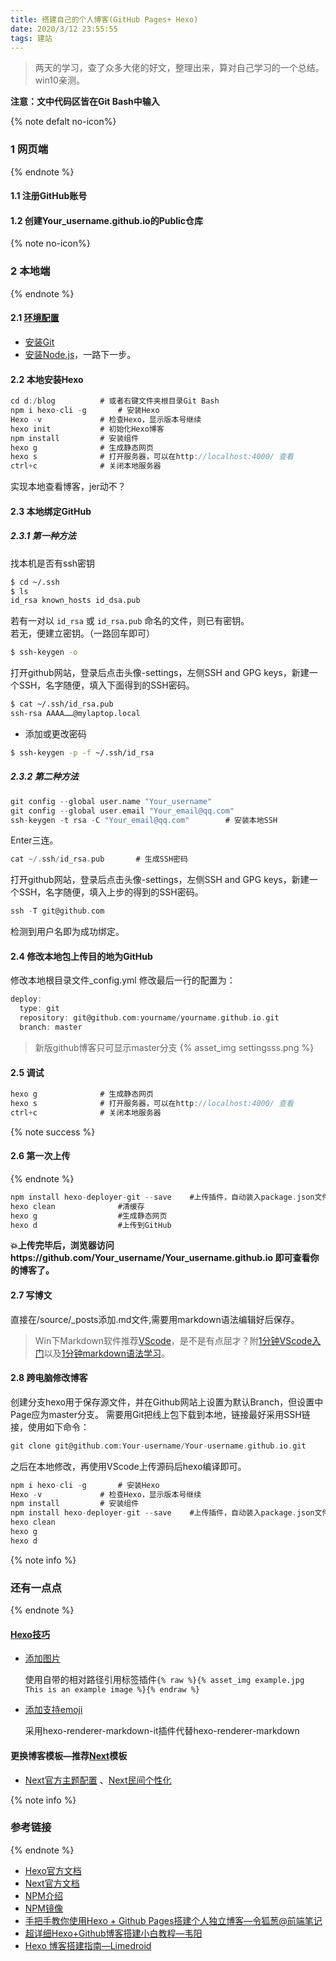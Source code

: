 ```yaml
---
title: 搭建自己的个人博客(GitHub Pages+ Hexo)
date: 2020/3/12 23:55:55
tags: 建站
---
```


<blockquote class="blockquote-center">两天的学习，查了众多大佬的好文，整理出来，算对自己学习的一个总结。win10亲测。</blockquote>

<!-- more -->
 
**注意：文中代码区皆在Git Bash中输入**

{% note  defalt no-icon%}
### 1 网页端
{% endnote %}

#### 1.1 注册GitHub账号
#### 1.2 创建Your_username.github.io的Public仓库

{% note  no-icon%}
### 2 本地端
{% endnote %}

#### 2.1 [环境配置](https://hexo.io/zh-cn/docs/)
* [安装Git](http://git-scm.com/download/)
* [安装Node.js](https://nodejs.org/download/release/v10.24.0/)，一路下一步。

#### 2.2 本地安装Hexo

```c
cd d:/blog			# 或者右键文件夹根目录Git Bash 
npm i hexo-cli -g		# 安装Hexo
Hexo -v				# 检查Hexo，显示版本号继续
hexo init			# 初始化Hexo博客
npm install			# 安装组件
hexo g				# 生成静态网页
hexo s				# 打开服务器，可以在http://localhost:4000/ 查看
ctrl+c				# 关闭本地服务器
```
实现本地查看博客，jer动不？
#### 2.3 本地绑定GitHub
##### 2.3.1 第一种方法
找本机是否有ssh密钥
```bash
$ cd ~/.ssh
$ ls 
id_rsa known_hosts id_dsa.pub
```
若有一对以 `id_rsa` 或 `id_rsa.pub` 命名的文件，则已有密钥。		
若无，便建立密钥。（一路回车即可）

```bash
$ ssh-keygen -o  
```

打开github网站，登录后点击头像-settings，左侧SSH and GPG keys，新建一个SSH，名字随便，填入下面得到的SSH密码。

```bash
$ cat ~/.ssh/id_rsa.pub 
ssh-rsa AAAA……@mylaptop.local  
```

- 添加或更改密码
 ```bash
$ ssh-keygen -p -f ~/.ssh/id_rsa  
 ```
##### 2.3.2 第二种方法
```c
git config --global user.name "Your_username"
git config --global user.email "Your_email@qq.com"   
ssh-keygen -t rsa -C "Your_email@qq.com"		# 安装本地SSH
```
Enter三连。
```c
cat ~/.ssh/id_rsa.pub		# 生成SSH密码
```
打开github网站，登录后点击头像-settings，左侧SSH and GPG keys，新建一个SSH，名字随便，填入上步的得到的SSH密码。
```c
ssh -T git@github.com
```
检测到用户名即为成功绑定。
#### 2.4 修改本地包上传目的地为GitHub

修改本地根目录文件_config.yml
修改最后一行的配置为：

```c
deploy:
  type: git
  repository: git@github.com:yourname/yourname.github.io.git
  branch: master		
```

>新版github博客只可显示master分支
>{% asset_img settingsss.png %}


#### 2.5 调试
```c
hexo g				# 生成静态网页
hexo s				# 打开服务器，可以在http://localhost:4000/ 查看
ctrl+c				# 关闭本地服务器
```

{% note success %}
#### 2.6 第一次上传
{% endnote %}

```c
npm install hexo-deployer-git --save	#上传插件，自动装入package.json文件中
hexo clean				#清缓存
hexo g					#生成静态网页
hexo d					#上传到GitHub  
```
**:boom:上传完毕后，浏览器访问https://github.com/Your_username/Your_username.github.io 即可查看你的博客了。**

#### 2.7 写博文
直接在/source/_posts添加.md文件,需要用markdown语法编辑好后保存。

>Win下Markdown软件推荐[VScode](https://code.visualstudio.com/)，是不是有点屈才？附[1分钟VScode入门](https://www.cnblogs.com/huyong/p/4573041.html)以及[1分钟markdown语法学习](https://www.jianshu.com/p/191d1e21f7ed)。

#### 2.8 跨电脑修改博客
创建分支hexo用于保存源文件，并在Github网站上设置为默认Branch，但设置中Page应为master分支。
需要用Git把线上包下载到本地，链接最好采用SSH链接，使用如下命令：
```c
git clone git@github.com:Your-username/Your-username.github.io.git
```
之后在本地修改，再使用VScode上传源码后hexo编译即可。
```c
npm i hexo-cli -g		# 安装Hexo
Hexo -v				# 检查Hexo，显示版本号继续
npm install			# 安装组件
npm install hexo-deployer-git --save	#上传插件，自动装入package.json文件中
hexo clean
hexo g
hexo d
```
{% note info %}
###  还有一点点
{% endnote %}

#### [Hexo技巧](https://hexo.io/zh-cn/docs/)
* [添加图片](https://hexo.io/zh-cn/docs/asset-folders.html)

  使用自带的相对路径引用标签插件`{% raw %}{% asset_img example.jpg This is an example image %}{% endraw %}`
* [添加支持emoji](https://kinboyw.github.io/2018/10/29/Hexo-NexT-%E5%BC%80%E5%90%AF-emoji/)

  采用hexo-renderer-markdown-it插件代替hexo-renderer-markdown

#### 更换博客模板—推荐[Next](https://github.com/theme-next/hexo-theme-next)模板

* [Next官方主题配置](https://theme-next.org/docs/getting-started/) 、[Next民间个性化](https://guanqr.com/tech/website/hexo-theme-next-customization/#top)

{% note info %}
### 参考链接
{% endnote %}

* [Hexo官方文档](https://hexo.io/zh-cn/docs/)
* [Next官方文档](https://theme-next.org/docs/getting-started/)
* [NPM介绍](https://www.runoob.com/nodejs/nodejs-npm.html)
* [NPM镜像](http://npm.taobao.org/)
* [手把手教你使用Hexo + Github Pages搭建个人独立博客—令狐葱@前端笔记](https://linghucong.js.org/2016/04/15/2016-04-15-hexo-github-pages-blog/ )
* [超详细Hexo+Github博客搭建小白教程—韦阳](https://zhuanlan.zhihu.com/p/35668237)
* [Hexo 博客搭建指南—Limedroid](https://github.com/limedroid/HexoLearning)
